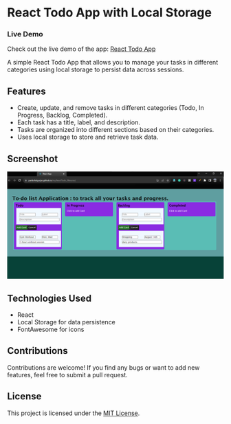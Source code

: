 # React Todo App with Local Storage

### Live Demo

Check out the live demo of the app: [React Todo App](https://parikshitgurjar.github.io/myReactTodo_iNeuron/)

A simple React Todo App that allows you to manage your tasks in different categories using local storage to persist data across sessions.

## Features

- Create, update, and remove tasks in different categories (Todo, In Progress, Backlog, Completed).
- Each task has a title, label, and description.
- Tasks are organized into different sections based on their categories.
- Uses local storage to store and retrieve task data.

## Screenshot
![Project Demo](https://github.com/parikshitgurjar/myReactTodo_iNeuron/raw/master/src/images/Project_demo.png)


## Technologies Used

- React
- Local Storage for data persistence
- FontAwesome for icons

## Contributions

Contributions are welcome! If you find any bugs or want to add new features, feel free to submit a pull request.

## License

This project is licensed under the [MIT License](LICENSE).

